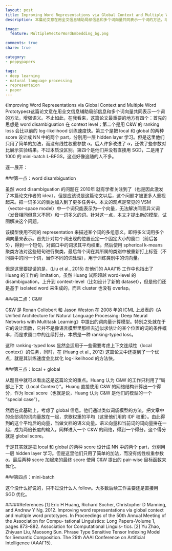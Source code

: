 ```yaml
---
layout: post
title: Improving Word Representations via Global Context and Multiple Word Prototypes
description: 本篇论文意在用全文信息辅助局部信息和多个词向量共同表示一个词的方法，增强语义。不止如此，在我看来，这篇论文最重要的地方有四个：首先的思想是 word disambiguation 在 context level；第二个是用 C&W 的 ranking loss 会比以前的 log-likelihood 训练速度快。第三个是把 local 和 global 的两种 score 设计成 NN 中的两个 part，分别用一层 hidden layer 学习。但是这里他们只用了简单的加法，而没有线性权重参数 $\alpha$。后人许多改进了 $\alpha$，还做了些参数对比展示实验结果。不过本质没区别。第四个是他们并没有直接用 SGD，二是用了 1000 的 mini-batch L-BFGS，这点好像追随的人不多。

image:
  feature: MultipleVectorWordEmbedding_bg.png

comments: true
share: true

category:
- peppypapers

tags:
- deep learning
- natural language processing
- representaion
- paper
---
```


《Improving Word Representations via Global Context and Multiple Word Prototypes》这篇论文意在用全文信息辅助局部信息和多个词向量共同表示一个词的方法，增强语义。不止如此，在我看来，这篇论文最重要的地方有四个：首先的思想是 word disambiguation 在 context level；第二个是用 C&W 的 ranking loss 会比以前的 log-likelihood 训练速度快。第三个是把 local 和 global 的两种 score 设计成 NN 中的两个 part，分别用一层 hidden layer 学习。但是这里他们只用了简单的加法，而没有线性权重参数 $\alpha$。后人许多改进了 $\alpha$，还做了些参数对比展示实验结果。不过本质没区别。第四个是他们并没有直接用 SGD，二是用了 1000 的 mini-batch L-BFGS，这点好像追随的人不多。


逐一展开：


###第一点：word disambiguation

虽然 word disambiguation 的问题在 2010年 就有学者关注到了（也是因此激发了本篇论文作者的 idea），但是应该说是这篇论文以后，这个问题才被更多人重视起来。把一词多义的表达加入到了更多任务中。本文的观点是常见的 VSM（vector-space model）中一个词只能表示为一个向量，无法解决同音异义词（发音相同但意义不同）和一词多义的词。针对这一点，本文才提出新的模型，试图解决这个问题。

该模型使用不同的 representation 来描述某个词的多组意义。即将多义词用多个词向量来表示。首先针对每个词出现的位置设定一个固定大小的窗口（前后各5），得到一个短句，对窗口中的词求其平均权重。然后使用 spherical k-means 聚类方法对这些短句进行聚类，最后每个词在其所属的类别中被重新打上标签（不同类中的同一个词，当作不同的词处理），用于训练类别中的词向量。

但是这里要提请的是，(Liu et al., 2015) 在他们的 AAAI'15 工作中也指出了 Huang 的工作的 limitation。虽然 Huang 试图超越 word-level 的 disambiguation，上升到 context-level（比如设计了新的 dataset），但是他们还是基于 isolated word 来生成的，而且 cluster 也没有 overlap。




###第二点：C&W

C&W 是 Ronan Collobert 和 Jason Weston 在 2008 年的 ICML 上发表的《A Unified Architecture for Natural Language Processing: Deep Neural Networks with Multitask Learning》中提出的词向量计算模型。特别之处就在于它的设计函数，它并不是像语言模型里那样去近似求估计的某个位置的词的条件概率，而是求窗口中的连续打分，本质是一种 ranking-typed loss。

这种 ranking-typed loss 显然会适用于一些需要考虑上下文连续性（local context）的任务，同时，在 (Huang et al., 2012) 这篇论文中还提到了一个优点，就是其训练速度会比优化 log-likelihood 的方法快。



###第三点：local + global

从题目中就可以看出这是这篇论文的重点。Huang 认为 C&W 的工作只利用了“局部上下文（Local Context）”。Huang 直接使用 C&W 的网络结构计算出一个得分，作为 local score（也就是说，Huang 认为 C&W 是他们的模型的一个 “special case”）。　

然后在此基础上，考虑了 global 信息。他们通过类似词袋模型的方法，把文章中的全部词的词向量放在一起，求歌权重的平均（这里他们用的 IDF 权重）。由此得到的这个平均后的向量，当做文档的语义向量。语义向量和当前词的词向量拼在一起，成为两倍长度的输入，同样进入一个 C&W 的网络，得到一个得分。这个得分就是 global score。

于是其实就是把 local 和 global 的两种 score 设计成 NN 中的两个 part，分别用一层 hidden layer 学习。但是这里他们只用了简单的加法，而没有线性权重参数 $\alpha$。最后两种 score 加起来的最终 score 使用 C&W 提出的 pair-wise 目标函数来优化。



###第四点：mini-batch 

这个没什么好说的，只不过没什么人 follow。大多数后续工作主要还是直接用 SGD 优化。




#####References
[1] Eric H Huang, Richard Socher, Christopher D Manning, and Andrew Y Ng. 2012. Improving word representations via global context and multiple word prototypes. In Proceedings of the 50th Annual Meeting of the Association for Compu- tational Linguistics: Long Papers-Volume 1, pages 873–882. Association for Computational Linguis- tics.
[2] Yu Zhao, Zhiyuan Liu, Maosong Sun. Phrase Type Sensitive Tensor Indexing Model for Semantic Composition. The 29th AAAI Conference on Artificial Intelligence (AAAI'15).
